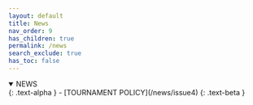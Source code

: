 ```yaml
---
layout: default
title: News
nav_order: 9
has_children: true
permalink: /news
search_exclude: true
has_toc: false
---
```


<details open markdown="block">
  <summary>
   NEWS
  </summary>
  {: .text-alpha }
 - [TOURNAMENT POLICY](/news/issue4)
 {: .text-beta }
</details>
